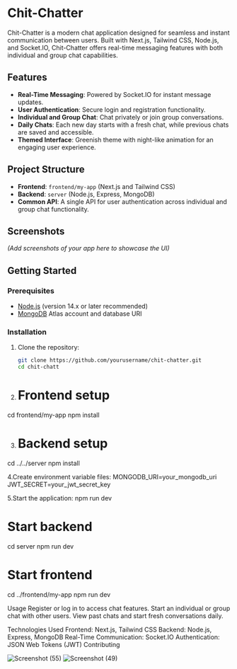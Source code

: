# Chit-Chatter

Chit-Chatter is a modern chat application designed for seamless and instant communication between users. Built with Next.js, Tailwind CSS, Node.js, and Socket.IO, Chit-Chatter offers real-time messaging features with both individual and group chat capabilities.

## Features

- **Real-Time Messaging**: Powered by Socket.IO for instant message updates.
- **User Authentication**: Secure login and registration functionality.
- **Individual and Group Chat**: Chat privately or join group conversations.
- **Daily Chats**: Each new day starts with a fresh chat, while previous chats are saved and accessible.
- **Themed Interface**: Greenish theme with night-like animation for an engaging user experience.

## Project Structure

- **Frontend**: `frontend/my-app` (Next.js and Tailwind CSS)
- **Backend**: `server` (Node.js, Express, MongoDB)
- **Common API**: A single API for user authentication across individual and group chat functionality.

## Screenshots

*(Add screenshots of your app here to showcase the UI)*

## Getting Started

### Prerequisites

- [Node.js](https://nodejs.org/) (version 14.x or later recommended)
- [MongoDB](https://www.mongodb.com/) Atlas account and database URI

### Installation

1. Clone the repository:
   ```bash
   git clone https://github.com/yourusername/chit-chatter.git
   cd chit-chatt
2. # Frontend setup
cd frontend/my-app
npm install

3. # Backend setup
cd ../../server
npm install

4.Create environment variable files:
MONGODB_URI=your_mongodb_uri
JWT_SECRET=your_jwt_secret_key

5.Start the application:
npm run dev

# Start backend
cd server
npm run dev

# Start frontend
cd ../frontend/my-app
npm run dev

Usage
Register or log in to access chat features.
Start an individual or group chat with other users.
View past chats and start fresh conversations daily.


Technologies Used
Frontend: Next.js, Tailwind CSS
Backend: Node.js, Express, MongoDB
Real-Time Communication: Socket.IO
Authentication: JSON Web Tokens (JWT)
Contributing

![Screenshot (55)](https://github.com/user-attachments/assets/59e1965d-a7e2-4dd4-a4c8-93c7c4899a70)
![Screenshot (49)](https://github.com/user-attachments/assets/b789d8fd-6259-4b9b-a557-cb648490808d)
